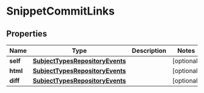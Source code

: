 # SnippetCommitLinks

## Properties
Name | Type | Description | Notes
------------ | ------------- | ------------- | -------------
**self** | [**SubjectTypesRepositoryEvents**](SubjectTypesRepositoryEvents.md) |  |  [optional]
**html** | [**SubjectTypesRepositoryEvents**](SubjectTypesRepositoryEvents.md) |  |  [optional]
**diff** | [**SubjectTypesRepositoryEvents**](SubjectTypesRepositoryEvents.md) |  |  [optional]
